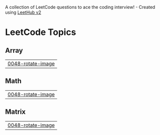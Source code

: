 A collection of LeetCode questions to ace the coding interview! - Created using [LeetHub v2](https://github.com/arunbhardwaj/LeetHub-2.0)
<!---LeetCode Topics Start-->
# LeetCode Topics
## Array
|  |
| ------- |
| [0048-rotate-image](https://github.com/logendranthangaraj/leetcode/tree/master/0048-rotate-image) |
## Math
|  |
| ------- |
| [0048-rotate-image](https://github.com/logendranthangaraj/leetcode/tree/master/0048-rotate-image) |
## Matrix
|  |
| ------- |
| [0048-rotate-image](https://github.com/logendranthangaraj/leetcode/tree/master/0048-rotate-image) |
<!---LeetCode Topics End-->